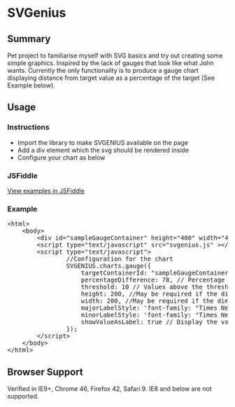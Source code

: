 # SVGenius

## Summary
Pet project to familiarise myself with SVG basics and try out creating some simple graphics. Inspired by the lack of gauges that look like what John wants. 
Currently the only functionality is to produce a gauge chart displaying distance from target value as a percentage of the target (See Example below).

## Usage
### Instructions
* Import the library to make SVGENIUS available on the page
* Add a div element which the svg should be rendered inside
* Configure your chart as below

### JSFiddle
<a href="http://jsfiddle.net/josephryanwynne/ddsohund/">View examples in JSFiddle</a>

### Example
<pre>
&lt;html&gt;
	&lt;body&gt;
		&lt;div id="sampleGaugeContainer" height="400" width="400" /&gt;
		&lt;script type="text/javascript" src="svgenius.js" &gt;&lt;/script&gt;
		&lt;script type="text/javascript"&gt;
				//Configuration for the chart
		        SVGENIUS.charts.gauge({
		            targetContainerId: "sampleGaugeContainer", // id of containing div
		            percentageDifference: 78, // Percentage above or below target
		            threshold: 10 // Values above the threshold will cause the gauge to be rendered in red
		            height: 200, //May be required if the dimensions of containing div cannot be determined
			        width: 200, //May be required if the dimensions of containing div cannot be determined
			        majorLabelStyle: 'font-family: "Times New Roman"; font-size: 28px;', // Optional style
			        minorLabelStyle: 'font-family: "Times New Roman"; font-size: 14px;', // Optional style
			        showValueAsLabel: true // Display the value and ahead/behind. Default is false
		        });
		&lt;/script&gt;
	&lt;/body&gt;
&lt;/html&gt;
</pre>

## Browser Support
Verified in IE9+, Chrome 46, Firefox 42, Safari 9.
IE8 and below are not supported.